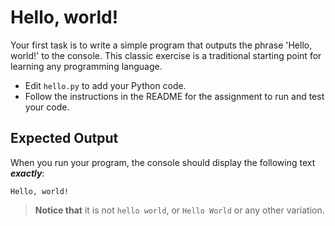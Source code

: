 # Hello, world!

Your first task is to write a simple program that outputs the phrase 'Hello, world!' to the console. 
This classic exercise is a traditional starting point for learning any programming language.

- Edit `hello.py` to add your Python code.
- Follow the instructions in the README for the assignment to run and test your
  code.

## Expected Output

When you run your program, the console should display the following text
_**exactly**_:
```
Hello, world!
```

> **Notice that** it is not `hello world`, or `Hello World` or any other
> variation.
